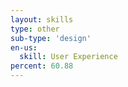 ```yaml
---
layout: skills
type: other
sub-type: 'design'
en-us:
  skill: User Experience
percent: 60.88
---
```

